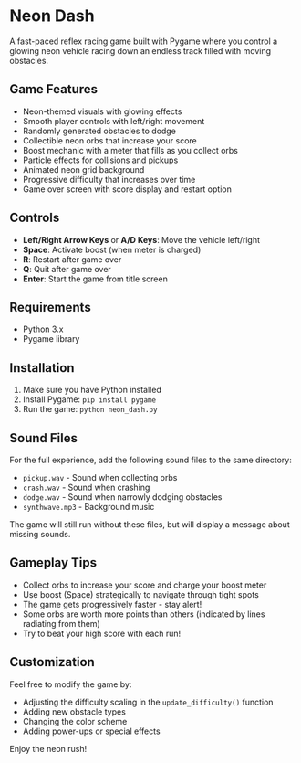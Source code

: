 # Neon Dash

A fast-paced reflex racing game built with Pygame where you control a glowing neon vehicle racing down an endless track filled with moving obstacles.

## Game Features

- Neon-themed visuals with glowing effects
- Smooth player controls with left/right movement
- Randomly generated obstacles to dodge
- Collectible neon orbs that increase your score
- Boost mechanic with a meter that fills as you collect orbs
- Particle effects for collisions and pickups
- Animated neon grid background
- Progressive difficulty that increases over time
- Game over screen with score display and restart option

## Controls

- **Left/Right Arrow Keys** or **A/D Keys**: Move the vehicle left/right
- **Space**: Activate boost (when meter is charged)
- **R**: Restart after game over
- **Q**: Quit after game over
- **Enter**: Start the game from title screen

## Requirements

- Python 3.x
- Pygame library

## Installation

1. Make sure you have Python installed
2. Install Pygame: `pip install pygame`
3. Run the game: `python neon_dash.py`

## Sound Files

For the full experience, add the following sound files to the same directory:
- `pickup.wav` - Sound when collecting orbs
- `crash.wav` - Sound when crashing
- `dodge.wav` - Sound when narrowly dodging obstacles
- `synthwave.mp3` - Background music

The game will still run without these files, but will display a message about missing sounds.

## Gameplay Tips

- Collect orbs to increase your score and charge your boost meter
- Use boost (Space) strategically to navigate through tight spots
- The game gets progressively faster - stay alert!
- Some orbs are worth more points than others (indicated by lines radiating from them)
- Try to beat your high score with each run!

## Customization

Feel free to modify the game by:
- Adjusting the difficulty scaling in the `update_difficulty()` function
- Adding new obstacle types
- Changing the color scheme
- Adding power-ups or special effects

Enjoy the neon rush!
